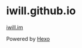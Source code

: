 iwill.github.io
===============

[iwill.im](http://iwill.im/)

Powered by [Hexo](http://zespia.tw/hexo/)


